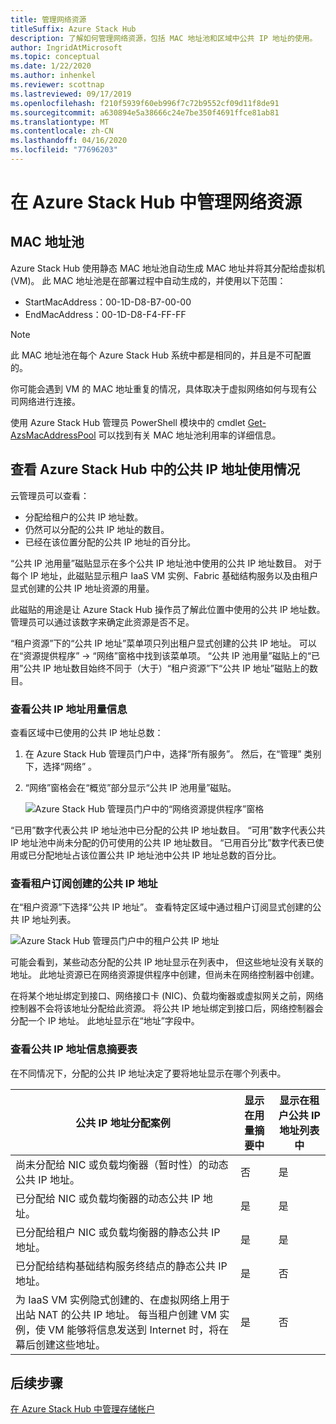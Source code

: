 ```yaml
---
title: 管理网络资源
titleSuffix: Azure Stack Hub
description: 了解如何管理网络资源，包括 MAC 地址池和区域中公共 IP 地址的使用。
author: IngridAtMicrosoft
ms.topic: conceptual
ms.date: 1/22/2020
ms.author: inhenkel
ms.reviewer: scottnap
ms.lastreviewed: 09/17/2019
ms.openlocfilehash: f210f5939f60eb996f7c72b9552cf09d11f8de91
ms.sourcegitcommit: a630894e5a38666c24e7be350f4691ffce81ab81
ms.translationtype: MT
ms.contentlocale: zh-CN
ms.lasthandoff: 04/16/2020
ms.locfileid: "77696203"
---
```

# <a name="manage-network-resources-in-azure-stack-hub"></a>在 Azure Stack Hub 中管理网络资源

## <a name="mac-address-pool"></a>MAC 地址池

Azure Stack Hub 使用静态 MAC 地址池自动生成 MAC 地址并将其分配给虚拟机 (VM)。 此 MAC 地址池是在部署过程中自动生成的，并使用以下范围：

- StartMacAddress：00-1D-D8-B7-00-00
- EndMacAddress：00-1D-D8-F4-FF-FF

> [!Note]  
> 此 MAC 地址池在每个 Azure Stack Hub 系统中都是相同的，并且是不可配置的。

你可能会遇到 VM 的 MAC 地址重复的情况，具体取决于虚拟网络如何与现有公司网络进行连接。

使用 Azure Stack Hub 管理员 PowerShell 模块中的 cmdlet [Get-AzsMacAddressPool](https://docs.microsoft.com/powershell/module/azs.fabric.admin/get-azsmacaddresspool) 可以找到有关 MAC 地址池利用率的详细信息。

## <a name="view-public-ip-address-consumption-in-azure-stack-hub"></a>查看 Azure Stack Hub 中的公共 IP 地址使用情况

云管理员可以查看：
 - 分配给租户的公共 IP 地址数。
 - 仍然可以分配的公共 IP 地址的数目。
 - 已经在该位置分配的公共 IP 地址的百分比。

“公共 IP 池用量”磁贴显示在多个公共 IP 地址池中使用的公共 IP 地址数目。  对于每个 IP 地址，此磁贴显示租户 IaaS VM 实例、Fabric 基础结构服务以及由租户显式创建的公共 IP 地址资源的用量。

此磁贴的用途是让 Azure Stack Hub 操作员了解此位置中使用的公共 IP 地址数。 管理员可以通过该数字来确定此资源是否不足。

“租户资源”下的“公共 IP 地址”菜单项只列出租户显式创建的公共 IP 地址。    可以在“资源提供程序” -> “网络”窗格中找到该菜单项。   “公共 IP 池用量”磁贴上的“已用”公共 IP 地址数目始终不同于（大于）“租户资源”下“公共 IP 地址”磁贴上的数目。    

### <a name="view-the-public-ip-address-usage-information"></a>查看公共 IP 地址用量信息

查看区域中已使用的公共 IP 地址总数：

1. 在 Azure Stack Hub 管理员门户中，选择“所有服务”。  然后，在“管理”  类别下，选择“网络”  。
1. “网络”窗格会在“概览”部分显示“公共 IP 池用量”磁贴。   

    ![Azure Stack Hub 管理员门户中的“网络资源提供程序”窗格](media/azure-stack-viewing-public-ip-address-consumption/ip-address-consumption-01.png)

“已用”数字代表公共 IP 地址池中已分配的公共 IP 地址数目。  “可用”数字代表公共 IP 地址池中尚未分配的仍可使用的公共 IP 地址数目。  “已用百分比”数字代表已使用或已分配地址占该位置公共 IP 地址池中公共 IP 地址总数的百分比。 

### <a name="view-the-public-ip-addresses-that-were-created-by-tenant-subscriptions"></a>查看租户订阅创建的公共 IP 地址

在“租户资源”下选择“公共 IP 地址”。   查看特定区域中通过租户订阅显式创建的公共 IP 地址列表。

![Azure Stack Hub 管理员门户中的租户公共 IP 地址](media/azure-stack-viewing-public-ip-address-consumption/ip-address-consumption-02.png)

可能会看到，某些动态分配的公共 IP 地址显示在列表中， 但这些地址没有关联的地址。 此地址资源已在网络资源提供程序中创建，但尚未在网络控制器中创建。

在将某个地址绑定到接口、网络接口卡 (NIC)、负载均衡器或虚拟网关之前，网络控制器不会将该地址分配给此资源。 将公共 IP 地址绑定到接口后，网络控制器会分配一个 IP 地址。 此地址显示在“地址”字段中。 

### <a name="view-the-public-ip-address-information-summary-table"></a>查看公共 IP 地址信息摘要表

在不同情况下，分配的公共 IP 地址决定了要将地址显示在哪个列表中。

| **公共 IP 地址分配案例** | **显示在用量摘要中** | **显示在租户公共 IP 地址列表中** |
| --- | --- | --- |
| 尚未分配给 NIC 或负载均衡器（暂时性）的动态公共 IP 地址。 |否 |是 |
| 已分配给 NIC 或负载均衡器的动态公共 IP 地址。 |是 |是 |
| 已分配给租户 NIC 或负载均衡器的静态公共 IP 地址。 |是 |是 |
| 已分配给结构基础结构服务终结点的静态公共 IP 地址。 |是 |否 |
| 为 IaaS VM 实例隐式创建的、在虚拟网络上用于出站 NAT 的公共 IP 地址。 每当租户创建 VM 实例，使 VM 能够将信息发送到 Internet 时，将在幕后创建这些地址。 |是 |否 |

## <a name="next-steps"></a>后续步骤

[在 Azure Stack Hub 中管理存储帐户](azure-stack-manage-storage-accounts.md)
